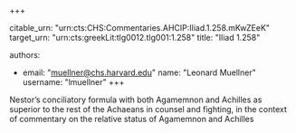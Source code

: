 +++


citable_urn: "urn:cts:CHS:Commentaries.AHCIP:Iliad.1.258.mKwZEeK"
target_urn: "urn:cts:greekLit:tlg0012.tlg001:1.258"
title: "Iliad 1.258"

authors:
- email: "muellner@chs.harvard.edu"
  name: "Leonard Muellner"
  username: "lmuellner"
+++

<p>Nestor’s conciliatory formula with both Agamemnon and Achilles as superior to the rest of the Achaeans in counsel and fighting, in the context of commentary on the relative status of Agamemnon and Achilles</p>